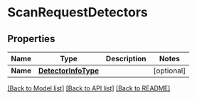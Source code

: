 # ScanRequestDetectors

## Properties

Name | Type | Description | Notes
------------ | ------------- | ------------- | -------------
**Name** | [**DetectorInfoType**](DetectorInfoType.md) |  | [optional] 

[[Back to Model list]](../README.md#documentation-for-models) [[Back to API list]](../README.md#documentation-for-api-endpoints) [[Back to README]](../README.md)


